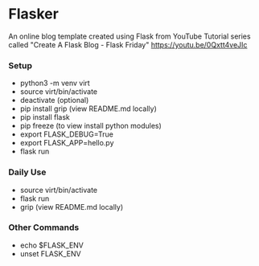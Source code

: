 # Flasker

An online blog template created using Flask from YouTube Tutorial series called "Create A Flask Blog - Flask Friday"
https://youtu.be/0Qxtt4veJIc

### Setup
- python3 -m venv virt
- source virt/bin/activate
- deactivate (optional)
- pip install grip (view README.md locally)
- pip install flask
- pip freeze (to view install python modules)
- export FLASK_DEBUG=True
- export FLASK_APP=hello.py
- flask run

### Daily Use
- source virt/bin/activate
- flask run 
- grip (view README.md locally)

### Other Commands
- echo $FLASK_ENV
- unset FLASK_ENV

